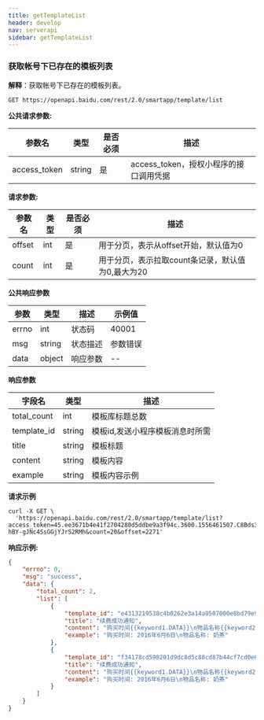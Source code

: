 ```yaml
---
title: getTemplateList
header: develop
nav: serverapi
sidebar: getTemplateList
---
```

  
### 获取帐号下已存在的模板列表

**解释**：获取帐号下已存在的模板列表。


```
GET https://openapi.baidu.com/rest/2.0/smartapp/template/list
```
**公共请求参数:**

参数名 | 类型 | 是否必须 | 描述
----- |-----| ------| -----
access_token |string | 是 | access_token，授权小程序的接口调用凭据 

**请求参数:**

参数名 | 类型 | 是否必须 | 描述
----- |-----| ------| -----
offset | int | 是 | 用于分页，表示从offset开始，默认值为0
count | int | 是 | 用于分页，表示拉取count条记录，默认值为0,最大为20

**公共响应参数** 

|参数|类型|描述|示例值|
|--|--|--|--|
|errno|int|状态码|40001|
|msg|string|状态描述|参数错误|
|data|object|响应参数|--|

**响应参数** 

字段名 | 类型  | 描述
----- |-----| -----
total_count | int| 模板库标题总数
template_id |string | 模板id,发送小程序模板消息时所需
title |string | 模板标题
content |string | 模板内容
example |string | 模板内容示例

**请求示例**

```shell
curl -X GET \
  'https://openapi.baidu.com/rest/2.0/smartapp/template/list?access_token=45.ee3671b4e41f2704280d5ddbe9a3f94c.3600.1556461507.C8Bds396khnu6KDKnqfoUUgZ31K-hBY-gJNc4SsGGjYJrS2RMh&count=20&offset=2271'
```



**响应示例:**

```json
{
    "errno": 0,
    "msg": "success",
    "data": {
        "total_count": 2,
        "list": [
            {
                "template_id": "e4313219538c4b0262e3a14a0507000e8bd79e9PTPAz",
                "title": "续费成功通知",
                "content": "购买时间{{keyword1.DATA}}\n物品名称{{keyword2.DATA}}",
                "example": "购买时间: 2016年6月6日\n物品名称: 奶茶"
            },
            {
                "template_id": "f34178cd598201d9dc8d5c88cd87b44cf7cd0e64d90Y",
                "title": "续费成功通知",
                "content": "购买时间{{keyword1.DATA}}\n物品名称{{keyword2.DATA}}",
                "example": "购买时间: 2016年6月6日\n物品名称: 奶茶"
            }
        ]
    }
}
```